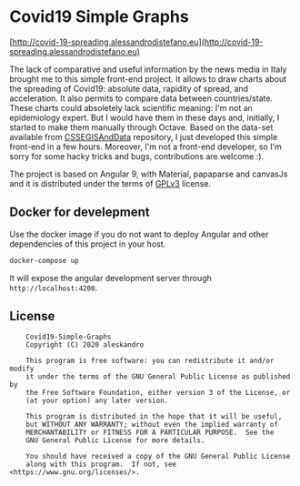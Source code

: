 # Covid19 Simple Graphs

[http://covid-19-spreading.alessandrodistefano.eu](http://covid-19-spreading.alessandrodistefano.eu)

The lack of comparative and useful information by the news media in Italy brought me to this simple front-end project.
It allows to draw charts about the spreading of Covid19: absolute data, rapidity of spread, and acceleration. It also permits to compare data between countries/state.
These charts could absoletely lack scientific meaning: I'm not an epidemiology expert. But I would have them in these days and, initially, I started to make them manually through Octave. Based on the data-set available from [CSSEGISAndData](https://github.com/CSSEGISandData/COVID-19) repository, I just developed this simple front-end in a few hours.
Moreover, I'm not a front-end developer, so I'm sorry for some hacky tricks and bugs, contributions are welcome :).

The project is based on Angular 9, with Material, papaparse and canvasJs and it is distributed under the terms of [GPLv3](https://www.gnu.org/licenses/gpl-3.0.en.html) license.



## Docker for develepment

Use the docker image if you do not want to deploy Angular and other dependencies of this project in your host.

```bash
docker-compose up
```

It will expose the angular development server through `http://localhost:4200`.

## License
```
    Covid19-Simple-Graphs
    Copyright (C) 2020 aleskandro

    This program is free software: you can redistribute it and/or modify
    it under the terms of the GNU General Public License as published by
    the Free Software Foundation, either version 3 of the License, or
    (at your option) any later version.

    This program is distributed in the hope that it will be useful,
    but WITHOUT ANY WARRANTY; without even the implied warranty of
    MERCHANTABILITY or FITNESS FOR A PARTICULAR PURPOSE.  See the
    GNU General Public License for more details.

    You should have received a copy of the GNU General Public License
    along with this program.  If not, see <https://www.gnu.org/licenses/>.
```
